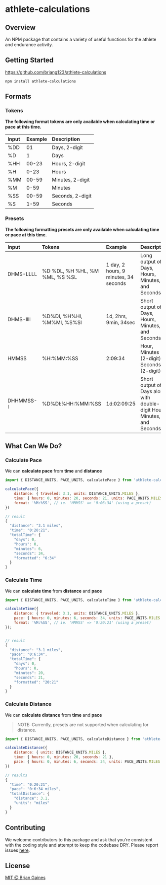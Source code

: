 # athlete-calculations
## Overview

An NPM package that contains a variety of useful functions for the athlete and endurance activity.

## Getting Started

https://github.com/briang123/athlete-calculations

```
npm install athlete-calculations
```

## Formats

### Tokens

**The following format tokens are only available when calculating time or pace at this time.**

| Input | Example | Description      |
|:----- |:------- |:---------------- |
| %DD   | 01      | Days, 2-digit    |
| %D    | 1       | Days             |
| %HH   | 00-23   | Hours, 2-digit   |
| %H    | 0-23    | Hours            |
| %MM   | 00-59   | Minutes, 2-digit |
| %M    | 0-59    | Minutes          |
| %SS   | 00-59   | Seconds, 2-digit |
| %S    | 1-59    | Seconds          |

### Presets

**The following formatting presets are only available when calculating time or pace at this time.**

| Input     | Tokens                         | Example                               | Description                                                              |
|:--------- |:------------------------------ |:------------------------------------- |:------------------------------------------------------------------------ |
| DHMS-LLLL | %D %DL, %H %HL, %M %ML, %S %SL | 1 day, 2 hours, 9 minutes, 34 seconds | Long output of Days, Hours, Minutes, and Seconds                         |
| DHMS-llll | %D%Dl, %H%Hl, %M%Ml, %S%Sl     | 1d, 2hrs, 9min, 34sec                 | Short output of Days, Hours, Minutes, and Seconds                        |
| HMMSS     | %H:%MM:%SS                     | 2:09:34                               | Hour, Minutes (2-digit), Seconds (2-digit)                               |
| DHHMMSS-l | %D%Dl:%HH:%MM:%SS              | 1d:02:09:25                           | Short output of Days along with double-digit Hours, Minutes, and Seconds |

## What Can We Do?

### Calculate Pace

We can **calculate pace** from **time** and **distance**

```js
import { DISTANCE_UNITS, PACE_UNITS, calculatePace } from 'athlete-calculations';

calculatePace({
	distance: { traveled: 3.1, units: DISTANCE_UNITS.MILES },
	time: { hours: 0, minutes: 20, seconds: 21, units: PACE_UNITS.MILES },
	format: '%M:%SS', // ie. 'HMMSS' => '0:06:34' (using a preset)
})

// result
{
  "distance": "3.1 miles",
  "time": "0:20:21",
  "totalTime": {
    "days": 0,
    "hours": 0,
    "minutes": 6,
    "seconds": 34,
    "formatted": "6:34"
  }
}
```

### Calculate Time

We can **calculate time** from **distance** and **pace**

```js
import { DISTANCE_UNITS, PACE_UNITS, calculateTime } from 'athlete-calculations';

calculateTime({
	distance: { traveled: 3.1, units: DISTANCE_UNITS.MILES },
	pace: { hours: 0, minutes: 6, seconds: 34, units: PACE_UNITS.MILES },
	format: '%M:%SS', // ie. 'HMMSS' => '0:20:21' (using a preset)
});


// result
{
  "distance": "3.1 miles",
  "pace": "0:6:34",
  "totalTime": {
    "days": 0,
    "hours": 0,
    "minutes": 20,
    "seconds": 21,
    "formatted": "20:21"
  }
}
```

### Calculate Distance

We can **calculate distance** from **time** and **pace**

> NOTE: Currently, presets are not supported when calculating for distance.

```js
import { DISTANCE_UNITS, PACE_UNITS, calculateDistance } from 'athlete-calculations';

calculateDistance({
	distance: { units: DISTANCE_UNITS.MILES },
	time: { hours: 0, minutes: 20, seconds: 21 },
	pace: { hours: 0, minutes: 6, seconds: 34, units: PACE_UNITS.MILES },
})

// results
{
  "time": "0:20:21",
  "pace": "0:6:34 miles",
  "totalDistance": {
    "distance": 3.1,
    "units": "miles"
  }
}
```

## Contributing

We welcome contributors to this package and ask that you're consistent with the coding style and attempt to keep the codebase DRY. Please report issues [here](https://github.com/briang123/athlete-calculations/issues).

## License

[MIT @ Brian Gaines](https://github.com/briang123/athlete-calculations/blob/main/LICENSE)

